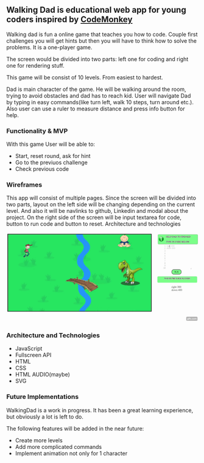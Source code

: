 ## Walking Dad is educational web app for young coders inspired by [CodeMonkey](https://www.playcodemonkey.com/)

Walking dad is fun a online game that teaches you how to code. Couple first challenges you will get hints but then you will have to think how to solve the problems. It is a one-player game.


The screen would be divided into two parts: left one for coding and right one for rendering stuff.

This game will be consist of 10 levels. From easiest to hardest.

Dad is main character of the game. He will be walking around the room, trying to avoid obstacles and dad has to reach kid.
User will navigate Dad by typing in easy commands(like turn left, walk 10 steps, turn around etc.). Also user can use a ruler to measure distance and press info button for help.

### Functionality & MVP

With this game User will be able to:

- Start, reset round, ask for hint
- Go to the previuos challenge
- Check previous code


### Wireframes

This app will consist of multiple pages. Since the screen will be divided into two parts, layout on the left side will be changing depending on the current level. And also it will be navlinks to github, Linkedin and modal about the project. On the right side of the screen will be input textarea for code, button to run code and button to reset.
Architecture and technologies

![wireframe](https://github.com/newcoderua/Walking-Dad/blob/master/images/info-gif.gif?raw=true)

### Architecture and Technologies

- JavaScript
- Fullscreen API
- HTML
- CSS
- HTML AUDIO(maybe)
- SVG


### Future Implementations

WalkingDad is a work in progress. It has been a great learning experience, but obviously a lot is left to do.

The following features will be added in the near future:

- Create more levels
- Add more complicated commands
- Implement animation not only for 1 character
